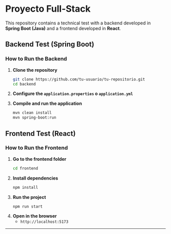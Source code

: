 # Proyecto Full-Stack

This repository contains a technical test with a backend developed in **Spring Boot (Java)** and a frontend developed in **React**.


## Backend Test (Spring Boot)

### How to Run the Backend
1. **Clone the repository**
   ```bash
   git clone https://github.com/tu-usuario/tu-repositorio.git
   cd backend
   ```
2. **Configure the `application.properties` o `application.yml`**

3. **Compile and run the application**
   ```bash
   mvn clean install
   mvn spring-boot:run
   ```

## Frontend Test (React)

### How to Run the Frontend
1. **Go to the frontend folder**
   ```bash
   cd frontend
   ```
2. **Install dependencies**
   ```bash
   npm install
   ```
3. **Run the project**
   ```bash
   npm run start
   ```
4. **Open in the browser**
   - `http://localhost:5173`

---

